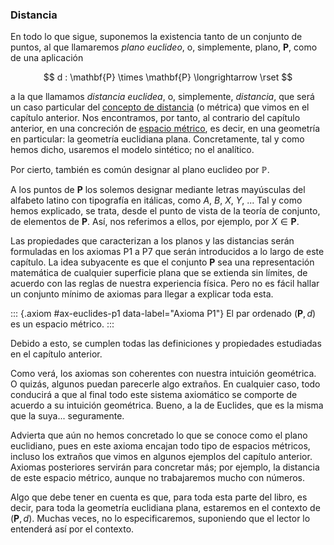 

### Distancia

En todo lo que sigue, suponemos la existencia tanto de un conjunto de
puntos, al que llamaremos _plano euclideo_, o, simplemente, plano,
$\mathbf{P}$, como de una aplicación

$$ d : \mathbf{P} \times \mathbf{P} \longrightarrow \rset $$

a la que llamamos _distancia euclidea_, o, simplemente, _distancia_, que
será un caso particular del [concepto de distancia](#def-metrica) (o
métrica) que vimos en el capítulo anterior. Nos encontramos, por tanto, al
contrario del capítulo anterior, en una concreción de [espacio
métrico](#ch-espacios-metricos), es decir, en una geometría en particular:
la geometría euclidiana plana. Concretamente, tal y como hemos dicho,
usaremos el modelo sintético; no el analítico.

Por cierto, también es común designar al plano euclideo por $\mathbb{P}$.

A los puntos de $\mathbf{P}$ los solemos designar mediante letras mayúsculas
del alfabeto latino con tipografía en itálicas, como $A$, $B$, $X$, $Y$, ...
Tal y como hemos explicado, se trata, desde el punto de vista de la teoría
de conjunto, de elementos de $\mathbf{P}$. Así, nos referimos a ellos, por
ejemplo, por $X \in \mathbf{P}$.

Las propiedades que caracterizan a los planos y las distancias serán
formuladas en los axiomas P1 a P7 que serán introducidos a lo largo de este
capítulo. La idea subyacente es que el conjunto $\mathbf{P}$ sea una
representación matemática de cualquier superficie plana que se extienda sin
límites, de acuerdo con las reglas de nuestra experiencia física. Pero no es
fácil hallar un conjunto mínimo de axiomas para llegar a explicar toda esta.

::: {.axiom #ax-euclides-p1 data-label="Axioma P1"}
El par ordenado $(\mathbf{P}, d)$ es un espacio métrico.
:::

Debido a esto, se cumplen todas las definiciones y propiedades estudiadas en
el capítulo anterior.

Como verá, los axiomas son coherentes con nuestra intuición geométrica. O
quizás, algunos puedan parecerle algo extraños. En cualquier caso, todo
conducirá a que al final todo este sistema axiomático se comporte de acuerdo
a su intuición geométrica. Bueno, a la de Euclides, que es la misma que la
suya... seguramente.

Advierta que aún no hemos concretado lo que se conoce como el plano
euclidiano, pues en este axioma encajan todo tipo de espacios métricos,
incluso los extraños que vimos en algunos ejemplos del capítulo anterior.
Axiomas posteriores servirán para concretar más; por ejemplo, la distancia
de este espacio métrico, aunque no trabajaremos mucho con números.

Algo que debe tener en cuenta es que, para toda esta parte del libro, es
decir, para toda la geometría euclidiana plana, estaremos en el contexto de
$(\mathbf{P}, d)$. Muchas veces, no lo especificaremos, suponiendo que el
lector lo entenderá así por el contexto.





